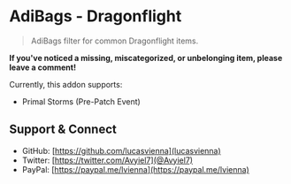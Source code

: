 # AdiBags - Dragonflight
> AdiBags filter for common Dragonflight items.

**If you've noticed a missing, miscategorized, or unbelonging item, please leave a comment!**

Currently, this addon supports:

* Primal Storms (Pre-Patch Event)

## Support & Connect
- GitHub: [https://github.com/lucasvienna](lucasvienna)
- Twitter: [https://twitter.com/Avyiel7](@Avyiel7)
- PayPal: [https://paypal.me/lvienna](https://paypal.me/lvienna)
